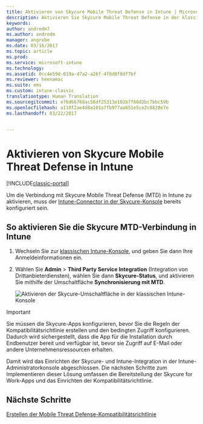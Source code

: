 ```yaml
---
title: Aktivieren von Skycure Mobile Threat Defense in Intune | Microsoft-Dokumentation
description: Aktivieren Sie Skycure Mobile Threat Defense in der klassischen Intune-Konsole.
keywords: 
author: andredm7
ms.author: andredm
manager: angrobe
ms.date: 03/16/2017
ms.topic: article
ms.prod: 
ms.service: microsoft-intune
ms.technology: 
ms.assetid: 0cc4e59d-819a-47a2-a26f-4f8d0f8df7bf
ms.reviewer: heenamac
ms.suite: ems
ms.custom: intune-classic
translationtype: Human Translation
ms.sourcegitcommit: e76d66768ac58df25313e102b7f60d2bc7bbc59b
ms.openlocfilehash: a110f2ae4d8a101a7fb977aa651e5ce2c8828e7e
ms.lasthandoff: 03/22/2017


---
```


# <a name="enable-skycure-mobile-threat-defense-in-intune"></a>Aktivieren von Skycure Mobile Threat Defense in Intune

[!INCLUDE[classic-portal](../includes/classic-portal.md)]

Um die Verbindung mit Skycure Mobile Threat Defense (MTD) in Intune zu aktivieren, muss der [Intune-Connector in der Skycure-Konsole](https://docs.microsoft.com/intune/deploy-use/setup-the-skycure-integration-with-Intune) bereits konfiguriert sein.

## <a name="to-enable-the-skycure-mtd-connection-in-intune"></a>So aktivieren Sie die Skycure MTD-Verbindung in Intune

1.  Wechseln Sie zur [klassischen Intune-Konsole](https://manage.microsoft.com/), und geben Sie dann Ihre Anmeldeinformationen ein.

2.  Wählen Sie **Admin** &gt; **Third Party Service Integration** (Integration von Drittanbieterdiensten), wählen Sie dann **Skycure-Status**, und aktivieren Sie mithilfe der Umschaltfläche **Synchronisierung mit MTD**.

    ![Aktivieren der Skycure-Umschaltfläche in der klassischen Intune-Konsole](../media/mtp/enable-skycure-1.png)

> [!IMPORTANT] 
> Sie müssen die Skycure-Apps konfigurieren, bevor Sie die Regeln der Kompatibilitätsrichtlinie erstellen und den bedingten Zugriff konfigurieren. Dadurch wird sichergestellt, dass die App für die Installation durch Endbenutzer bereit und verfügbar ist, bevor sie Zugriff auf E-Mail oder andere Unternehmensressourcen erhalten.

Damit wird das Einrichten der Skycure- und Intune-Integration in der Intune-Administratorkonsole abgeschlossen. Die nächsten Schritte zum Implementieren dieser Lösung umfassen die Bereitstellung der Skycure for Work-Apps und das Einrichten der Kompatibilitätsrichtlinie.

## <a name="next-steps"></a>Nächste Schritte

[Erstellen der Mobile Threat Defense-Kompatibilitätsrichtlinie](https://docs.microsoft.com/intune/deploy-use/create-skycure-mobile-threat-defense-compliance-policy)

